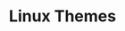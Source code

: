 ---
layout: default
title: Linux Themes
description: A list of themes for Linux devices
nav_order: 2
parent: Themes
permalink: /themes/linux
published: false
---